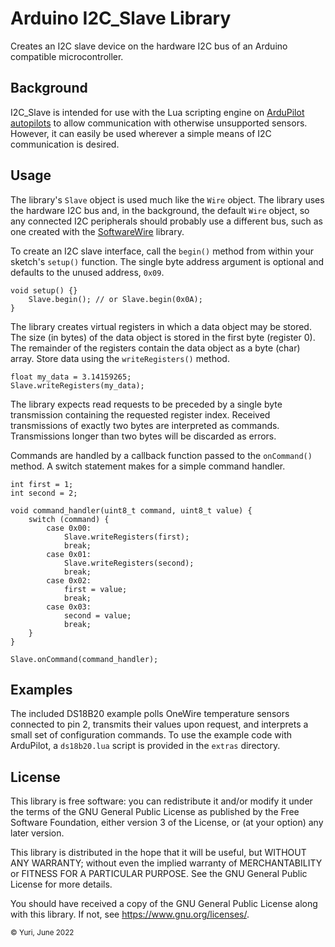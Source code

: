 # Arduino I2C_Slave Library
Creates an I2C slave device on the hardware I2C bus of an Arduino compatible microcontroller.

## Background
I2C_Slave is intended for use with the Lua scripting engine on [ArduPilot autopilots](https://ardupilot.org/) to allow communication with otherwise unsupported sensors.  However, it can easily be used wherever a simple means of I2C communication is desired.

## Usage
The library's `Slave` object is used much like the `Wire` object.  The library uses the hardware I2C bus and, in the background, the default `Wire` object, so any connected I2C peripherals should probably use a different bus, such as one created with the [SoftwareWire](https://www.arduino.cc/reference/en/libraries/softwarewire/) library.

To create an I2C slave interface, call the `begin()` method from within your sketch's `setup()` function.  The single byte address argument is optional and defaults to the unused address, `0x09`.
```
void setup() {}
    Slave.begin(); // or Slave.begin(0x0A);
}
```

The library creates virtual registers in which a data object may be stored.  The size (in bytes) of the data object is stored in the first byte (register 0).  The remainder of the registers contain the data object as a byte (char) array.  Store data using the `writeRegisters()` method.
```
float my_data = 3.14159265;
Slave.writeRegisters(my_data);
```

The library expects read requests to be preceded by a single byte transmission containing the requested register index.  Received transmissions of exactly two bytes are interpreted as commands.  Transmissions longer than two bytes will be discarded as errors.

Commands are handled by a callback function passed to the `onCommand()` method.  A switch statement makes for a simple command handler.
```
int first = 1;
int second = 2;

void command_handler(uint8_t command, uint8_t value) {
    switch (command) {
        case 0x00:
            Slave.writeRegisters(first);
            break;
        case 0x01:
            Slave.writeRegisters(second);
            break;
        case 0x02:
            first = value;
            break;
        case 0x03:
            second = value;
            break;
    }
}

Slave.onCommand(command_handler);
```

## Examples

The included DS18B20 example polls OneWire temperature sensors connected to pin 2, transmits their values upon request, and interprets a small set of configuration commands.  To use the example code with ArduPilot, a `ds18b20.lua` script is provided in the `extras` directory.

## License
This library is free software: you can redistribute it and/or modify it under the terms of the GNU General Public License as published by the Free Software Foundation, either version 3 of the License, or (at your option) any later
version.

This library is distributed in the hope that it will be useful, but WITHOUT ANY WARRANTY; without even the implied warranty of MERCHANTABILITY or FITNESS FOR A PARTICULAR PURPOSE. See the GNU General Public License for more
details.

You should have received a copy of the GNU General Public License along with this library. If not, see <https://www.gnu.org/licenses/>.

<sub>&copy; Yuri, June 2022</sub>